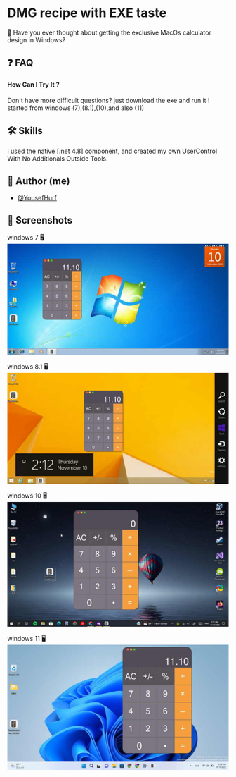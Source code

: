 # DMG recipe with EXE taste
🧮 Have you ever thought about getting the exclusive MacOs calculator design in Windows?

## ❓ FAQ

#### How Can I Try It ?

Don't have more difficult questions?
just download the exe and run it !
started from windows (7),(8.1),(10),and also (11)

## 🛠 Skills
i used the native [.net 4.8] component, and created my own UserControl With No Additionals Outside Tools.

## 🥇 Author (me)
- [@YousefHurf](https://fb.com/yousef.my10)

## 📸 Screenshots

windows 7 🖥
![Windows7 Screenshot](readme/win7.jpg)

windows 8.1 🖥
![Windows8.1 Screenshot](readme/win8.1.jpg)

windows 10 🖥
![Windows10 Screenshot](readme/win10.jpg)

windows 11 🖥
![Windows11 Screenshot](readme/win11.jpg)

